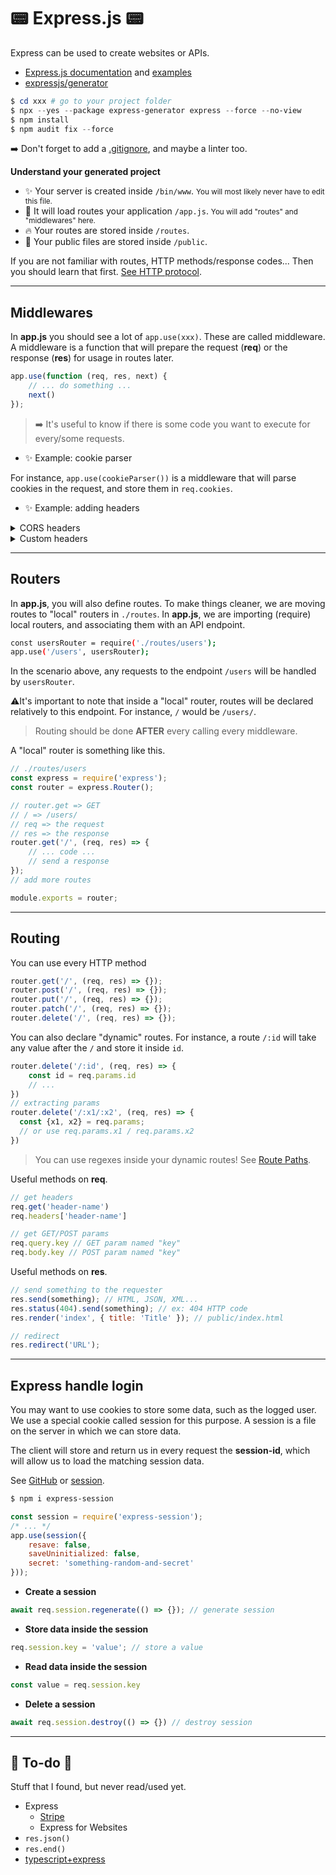 # 📟 Express.js 📟

<div class="row row-cols-md-2"><div>

Express can be used to create websites or APIs.

* [Express.js documentation](https://expressjs.com/) and [examples](https://expressjs.com/en/starter/examples.html)
* [expressjs/generator](https://github.com/expressjs/generator)

```powershell
$ cd xxx # go to your project folder
$ npx --yes --package express-generator express --force --no-view
$ npm install
$ npm audit fix --force
```

➡️ Don't forget to add a [.gitignore](/it/dev/git-project/index.md#-gitignore), and maybe a linter too.
</div><div>

**Understand your generated project**

* ✨ Your server is created inside `/bin/www`. <small>You will most likely never have to edit this file.</small>
* 🍹 It will load routes your application `/app.js`. <small>You will add "routes" and "middlewares" here.</small>
* 🔥 Your routes are stored inside `/routes`.
* 💐 Your public files are stored inside `/public`.

If you are not familiar with routes, HTTP methods/response codes... Then you should learn that first. [See HTTP protocol](/it/networking/protocols/index.md#-http---80-tcp).

</div></div>

<hr class="sep-both">

## Middlewares

<div class="row row-cols-md-2"><div>

In **app.js** you should see a lot of `app.use(xxx)`. These are called middleware. A middleware is a function that will prepare the request (**req**) or the response (**res**) for usage in routes later.

```javascript
app.use(function (req, res, next) {
    // ... do something ...
    next()
});
```

> ➡️ It's useful to know if there is some code you want to execute for every/some requests.

</div><div>

* ✨ Example: cookie parser

For instance, `app.use(cookieParser())` is a middleware that will parse cookies in the request, and store them in `req.cookies`.

* ✨ Example: adding headers

<details class="details-n">
<summary>CORS headers</summary>

See also [Express.js/cors middleware](https://github.com/expressjs/cors).

```javascript
const cors = require('cors');
app.use(
    cors({
        origin: 'http://localhost', // ex: allow localhost
        methods: ["GET", "POST", "PATCH", "PUT", "OPTIONS", "HEAD"],
        allowedHeaders: ['X-Requested-With', 'content-type']
    })
);
```

Allowing browsers to fetch cookies

```diff
methods: [...],
+ credentials: true,
```

If you want to use `origin: '*'` (any) with credentials

```diff
- origin: '*',
+ origin: [ /.*/ ],
...
credentials: true,
```

Allowing multiple origins <small>(you can use regexes...)</small>

```diff
- origin: 'URL',
+ origin: ['http://localhost', 'http://127.0.0.1' ],
```
</details>

<details class="details-n">
<summary>Custom headers</summary>

```javascript
app.use(function (req, res, next) {
    res.setHeader('Access-Control-Expose-Headers', 'Custom-header');
    res.setHeader('Custom-header', 'value');
    next()
});
```
</details>

</div></div>

<hr class="sep-both">

## Routers

<div class="row row-cols-md-2"><div>

In **app.js**, you will also define routes. To make things cleaner, we are moving routes to "local" routers in `./routes`. In **app.js**, we are importing (require) local routers, and associating them with an API endpoint.

```bash
const usersRouter = require('./routes/users');
app.use('/users', usersRouter);
```

In the scenario above, any requests to the endpoint `/users` will be handled by `usersRouter`. 

⚠️It's important to note that inside a "local" router, routes will be declared relatively to this endpoint. For instance, `/` would be `/users/`.

> Routing should be done **AFTER** every calling every middleware.
</div><div>

A "local" router is something like this.

```javascript
// ./routes/users
const express = require('express');
const router = express.Router();

// router.get => GET
// / => /users/
// req => the request
// res => the response
router.get('/', (req, res) => {
    // ... code ...
    // send a response
});
// add more routes

module.exports = router;
```
</div></div>

<hr class="sep-both">

## Routing

<div class="row row-cols-md-2"><div>

You can use every HTTP method

```javascript
router.get('/', (req, res) => {});
router.post('/', (req, res) => {});
router.put('/', (req, res) => {});
router.patch('/', (req, res) => {});
router.delete('/', (req, res) => {});
```

You can also declare "dynamic" routes. For instance, a route `/:id` will take any value after the `/` and store it inside `id`.

```javascript
router.delete('/:id', (req, res) => {
    const id = req.params.id
    // ...
})
// extracting params
router.delete('/:x1/:x2', (req, res) => {
  const {x1, x2} = req.params;
  // or use req.params.x1 / req.params.x2
})
```

> You can use regexes inside your dynamic routes! See [Route Paths](https://expressjs.com/en/guide/routing.html#route-paths).

</div><div>

Useful methods on **req**.

```javascript
// get headers
req.get('header-name')
req.headers['header-name']

// get GET/POST params
req.query.key // GET param named "key"
req.body.key // POST param named "key"
```

Useful methods on **res**.

```javascript
// send something to the requester
res.send(something); // HTML, JSON, XML...
res.status(404).send(something); // ex: 404 HTTP code
res.render('index', { title: 'Title' }); // public/index.html

// redirect
res.redirect('URL');
```
</div></div>

<hr class="sep-both">

## Express handle login

<div class="row row-cols-md-2"><div>

You may want to use cookies to store some data, such as the logged user. We use a special cookie called session for this purpose. A session is a file on the server in which we can store data.

The client will store and return us in every request the **session-id**, which will allow us to load the matching session data.

See [GitHub](https://github.com/expressjs/session) or [session](https://expressjs.com/en/resources/middleware/session.html).

```bash
$ npm i express-session
```

```javascript
const session = require('express-session');
/* ... */
app.use(session({
    resave: false,
    saveUninitialized: false,
    secret: 'something-random-and-secret'
}));
```
</div><div>

* **Create a session**

```javascript
await req.session.regenerate(() => {}); // generate session
```

* **Store data inside the session**

```javascript
req.session.key = 'value'; // store a value
```

* **Read data inside the session**

```javascript
const value = req.session.key
```

* **Delete a session**

```javascript
await req.session.destroy(() => {}) // destroy session
```
</div></div>

<hr class="sep-both">

## 👻 To-do 👻

Stuff that I found, but never read/used yet.

<div class="row row-cols-md-2"><div>

* Express
  * [Stripe](https://www.youtube.com/watch?v=rPR2aJ6XnAc)
  * Express for Websites
* `res.json()`
* `res.end()`
* [typescript+express](https://blog.logrocket.com/how-to-set-up-node-typescript-express/)
</div><div>
</div></div>